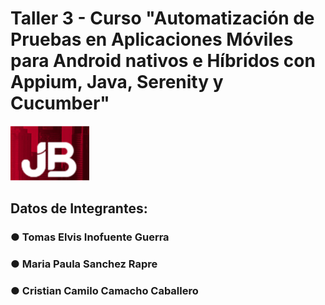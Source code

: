 # **Taller 3 - Curso "Automatización de Pruebas en Aplicaciones Móviles para Android nativos e Híbridos con Appium, Java, Serenity y Cucumber"**


![img.png](img.png)


## Datos de Integrantes: 

### ●	Tomas Elvis Inofuente Guerra

### ●	Maria Paula Sanchez Rapre

### ●   Cristian Camilo Camacho Caballero
